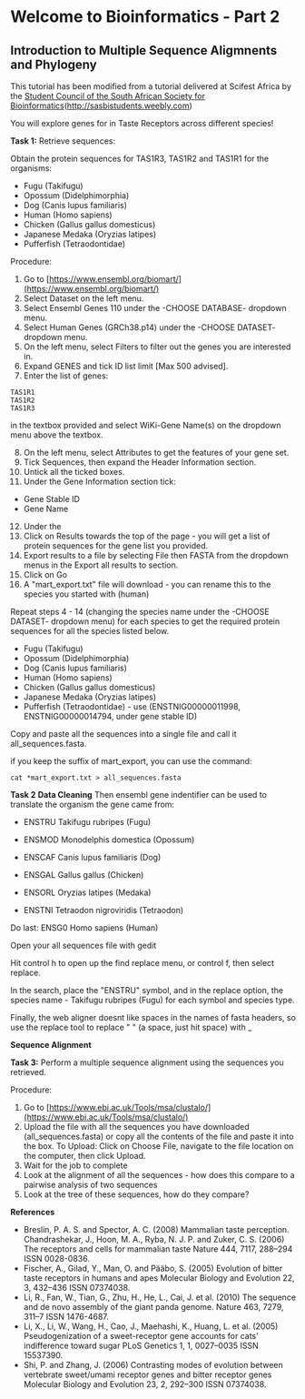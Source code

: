 # Welcome to Bioinformatics - Part 2 
## Introduction to Multiple Sequence Aligmnents and Phylogeny 

This tutorial has been modified from a tutorial delivered at Scifest Africa by the [Student Council of the South African Society for Bioinformatics](SASBi)(http://sasbistudents.weebly.com)

You will explore genes for in Taste Receptors across different species! 

**Task 1:** Retrieve sequences:

Obtain the protein sequences for TAS1R3, TAS1R2 and TAS1R1 for the organisms:
- Fugu (Takifugu)
- Opossum (Didelphimorphia)
- Dog (Canis lupus familiaris)
- Human (Homo sapiens)
- Chicken (Gallus gallus domesticus)
- Japanese Medaka (Oryzias latipes)
- Pufferfish (Tetraodontidae)


Procedure:
1. Go to [https://www.ensembl.org/biomart/](https://www.ensembl.org/biomart/)
2. Select Dataset on the left menu.
3. Select Ensembl Genes 110 under the -CHOOSE DATABASE- dropdown menu.
4. Select Human Genes (GRCh38.p14) under the -CHOOSE DATASET- dropdown
menu.
5. On the left menu, select Filters to filter out the genes you are interested in.
6. Expand GENES and tick ID list limit [Max 500 advised].
7. Enter the list of genes:
```
TAS1R1
TAS1R2
TAS1R3
```
in the textbox provided and select WiKi-Gene Name(s) on the dropdown menu above the textbox.


8. On the left menu, select Attributes to get the features of your gene set.
9. Tick Sequences, then expand the Header Information section.
10. Untick all the ticked boxes.
11. Under the Gene Information section tick:
- Gene Stable ID
- Gene Name
12. Under the 
13. Click on Results towards the top of the page - you will get a list of protein sequences for the gene list you provided.
14. Export results to a file by selecting File then FASTA from the dropdown menus in the Export all results to section.
15. Click on Go
16. A "mart_export.txt" file will download - you can rename this to the species you started with (human)


Repeat steps 4 - 14 (changing the species name under the -CHOOSE DATASET- dropdown menu) for each species to get the required protein sequences for all the species listed
below.

- Fugu (Takifugu)
- Opossum (Didelphimorphia)
- Dog (Canis lupus familiaris)
- Human (Homo sapiens)
- Chicken (Gallus gallus domesticus)
- Japanese Medaka (Oryzias latipes)
- Pufferfish (Tetraodontidae) - use (ENSTNIG00000011998, ENSTNIG00000014794, under gene stable ID)

Copy and paste all the sequences into a single file and call it all_sequences.fasta.

if you keep the suffix of mart_export, you can use the command:

```
cat *mart_export.txt > all_sequences.fasta
```

**Task 2** 
**Data Cleaning**
Then ensembl gene indentifier can be used to translate the organism the gene came from:

- ENSTRU	Takifugu rubripes (Fugu) 

- ENSMOD	Monodelphis domestica (Opossum) 

- ENSCAF	Canis lupus familiaris (Dog) 

- ENSGAL	Gallus gallus (Chicken) 

- ENSORL	Oryzias latipes (Medaka) 

- ENSTNI	Tetraodon nigroviridis (Tetraodon) 

Do last:
ENSG0	Homo sapiens (Human) 

Open your all sequences file with gedit 

Hit control h to open up the find replace menu, or control f, then select replace. 

In the search, place the "ENSTRU" symbol, and in the replace option, the species name - Takifugu rubripes (Fugu) for each symbol and species type.

Finally, the web aligner doesnt like spaces in the names of fasta headers, so use the replace tool to replace " " (a space, just hit space) with _ 


**Sequence Alignment**

**Task 3:** Perform a multiple sequence alignment using the sequences you retrieved.

Procedure:
1. Go to [https://www.ebi.ac.uk/Tools/msa/clustalo/](https://www.ebi.ac.uk/Tools/msa/clustalo/)
2. Upload the file with all the sequences you have downloaded (all_sequences.fasta) or copy all the contents of the file and paste it into the box. To Upload: Click on Choose File, navigate to the file location on the computer, then click Upload.
3. Wait for the job to complete
4. Look at the alignment of all the sequences - how does this compare to a pairwise analysis of two sequences
5. Look at the tree of these sequences, how do they compare?




**References**

- Breslin, P. A. S. and Spector, A. C. (2008) Mammalian taste perception.
Chandrashekar, J., Hoon, M. A., Ryba, N. J. P. and Zuker, C. S. (2006) The receptors and cells for mammalian taste Nature 444, 7117, 288–294 ISSN 0028-0836.
- Fischer, A., Gilad, Y., Man, O. and Pääbo, S. (2005) Evolution of bitter taste receptors in humans and apes Molecular Biology and Evolution 22, 3, 432–436 ISSN 07374038.
- Li, R., Fan, W., Tian, G., Zhu, H., He, L., Cai, J. et al. (2010) The sequence and de novo assembly of the giant panda genome. Nature 463, 7279, 311–7 ISSN 1476-4687.
- Li, X., Li, W., Wang, H., Cao, J., Maehashi, K., Huang, L. et al. (2005) Pseudogenization of a sweet-receptor gene accounts for cats’ indifference toward sugar PLoS Genetics 1, 1, 0027–0035 ISSN 15537390.
- Shi, P. and Zhang, J. (2006) Contrasting modes of evolution between vertebrate sweet/umami receptor genes and bitter receptor genes Molecular Biology and Evolution 23, 2, 292–300 ISSN 07374038.

